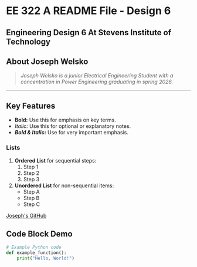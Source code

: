 # EE 322 A README File - Design 6
## Engineering Design 6 At Stevens Institute of Technology

## About Joseph Welsko
> *Joseph Welsko is a junior Electrical Engineering Student with a concentration in Power Engineering graduating in spring 2026.*

---

## **Key Features**
- **Bold:** Use this for emphasis on key terms.
- *Italic:* Use this for optional or explanatory notes.
- ***Bold & Italic:*** Use for very important emphasis.

### Lists 
1. **Ordered List** for sequential steps:
   1. Step 1
   2. Step 2
   3. Step 3
2. **Unordered List** for non-sequential items:
   - Step A
   - Step B
   - Step C


[Joseph's GitHub](https://www.github.com/jwelsko)

## **Code Block Demo**
```python
# Example Python code
def example_function():
    print("Hello, World!")
